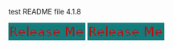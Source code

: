 
test README file 4.1.8

[![Release](ReleaseButton.png)](https://openwhisk.eu-gb.bluemix.net/api/v1/web/nhardman%40uk.ibm.com_dev/default/devrequest.json)
[![Release](ReleaseButton.png)](https://openwhisk.eu-gb.bluemix.net/api/v1/namespaces/nhardman%40uk.ibm.com_dev/actions/Hello%20World%20With%20Params)


